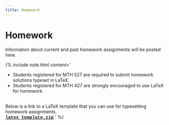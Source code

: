 ```yaml
---
title: Homework
---
```


# Homework

Information about current and past homework assignments will be posted here.

{% include note.html content='
<ul>
<li> Students registered for MTH 527 are required to submit homework
solutions typeset in LaTeX.</li>
<li> Students registered for MTH 427 are strongly
encouraged to use LaTeX for homework.</li>
</ul>
<br/>
Below is a link to a LaTeX template that you can use for typesetting homework assignments.
<br/>
<a href="/assets/homework_template.zip" markdown="0" style="font-family: Courier, monospace; font-weight:bold;">
<i markdown="0" class="fa fa-download fa-lg"></i> latex_template.zip</a>
' %}
